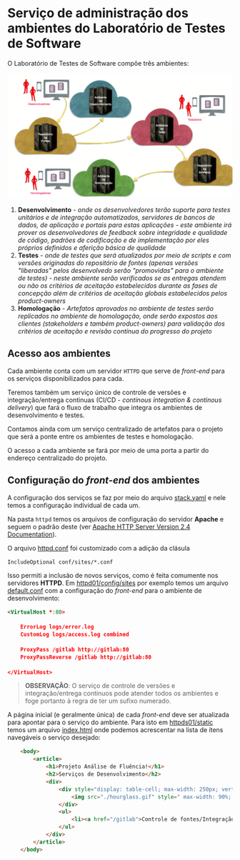 # Serviço de administração dos ambientes do Laboratório de Testes de Software

O Laboratório de Testes de Software compõe três ambientes:

![Ambientes do Laboratório de Testes de Software](../images/lts.png)

1. **Desenvolvimento** - _onde os desenvolvedores terão suporte para testes unitários e de integração automatizados, servidores de bancos de dados, de aplicação e portais para estas aplicações - este ambiente irá prover os desenvolvedores de feedback sobre integridade e qualidade de código, padrões de codificação e de implementação por eles próprios definidos e aferição básica de qualidade_
1. **Testes** - _onde de testes que será atualizados por meio de *scripts* e com versões originadas do repositório de fontes (apenas versões "liberadas" pelos desenvolvedo serão "promovidas" para o ambiente de testes) - neste ambiente serão verificados se as entregas atendem ou não os critérios de aceitação estabelecidos durante as fases de concepção além de critérios de aceitação globais estabelecidos pelos product-owners_
1. **Homologação** - _Artefatos aprovados no ambiente de testes serão replicados no ambiente de homologação, onde serão expostos aos clientes (stakeholders e também product-owners) para validação dos critérios de aceitação e revisão contínua do progresso do projeto_

## Acesso aos ambientes

Cada ambiente conta com um servidor `HTTPD` que serve de _front-end_ para os serviços disponibilizados para cada.

Teremos também um serviço único de controle de versões e integração/entrega continuas (CI/CD - _continous integration & continous delivery_) que fará o fluxo de trabalho que integra os ambientes de desenvolvimento e testes.

Contamos ainda com um serviço centralizado de artefatos para o projeto que será a ponte entre os ambientes de testes e homologação.

O acesso a cada ambiente se fará por meio de uma porta a partir do endereço centralizado do projeto.

## Configuração do _front-end_ dos ambientes

A configuração dos serviços se faz por meio do arquivo [stack.yaml](./stack.yaml) e nele temos a configuração individual de cada um.

Na pasta `httpd` temos os arquivos de configuração do servidor **Apache** e seguem o padrão deste (ver [Apache HTTP Server Version 2.4 Documentation](https://httpd.apache.org/docs/2.4/)).

O arquivo [httpd.conf](sc/config/httpd.conf) foi customizado com a adição da clásula

```
IncludeOptional conf/sites/*.conf
```

Isso permiti a inclusão de novos serviços, como é feita comumente nos servidores **HTTPD**. Em [httpd01/config/sites](sc/config/sites) por exemplo temos um arquivo [default.conf](sc/config/sites/default.conf) com a configuração do _front-end_ para o ambiente de desenvolvimento:

```xml
<VirtualHost *:80>

    ErrorLog logs/error.log
    CustomLog logs/access.log combined

    ProxyPass /gitlab http://gitlab:80
    ProxyPassReverse /gitlab http://gitlab:80
	
</VirtualHost>
````

> **OBSERVAÇÃO**: O serviço de controle de versões e integração/entrega contínuos pode atender todos os ambientes e foge portanto à regra de ter um sufixo numerado.

A página inicial (e geralmente única) de cada _front-end_ deve ser atualizada para apontar para o serviço do ambiente. Para isto em [httpds01/static](sc/static) temos um arquivo [index.html](sc/static/index.html) onde podemos acrescentar na lista de ítens navegáveis o serviço desejado:

```html
    <body>
        <article>
            <h1>Projeto Análise de Fluência!</h1>
            <h2>Serviços de Desenvolvimento</h2>
            <div>
                <div style="display: table-cell; max-width: 250px; vertical-align: top;" id="pano">
                    <img src="./hourglass.gif" style=" max-width: 90%; margin: 5%; " />
                </div>
                <ul>
                    <li><a href="/gitlab">Controle de fontes/Integração Contínua</a></li>
                </ul>
            </div>
        </article>
    </body>
```